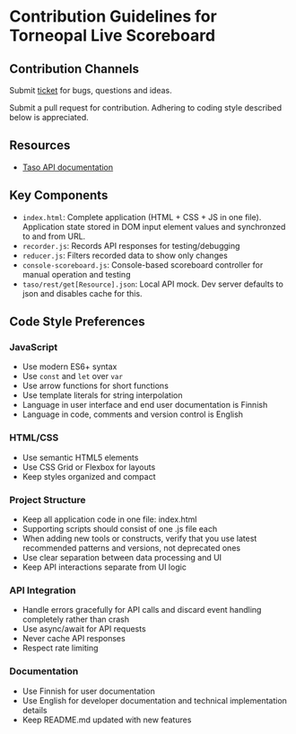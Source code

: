 # Contribution Guidelines for Torneopal Live Scoreboard

## Contribution Channels

Submit [ticket](https://github.com/terotil/torneopal-live-scoreboard/issues) for bugs, questions and ideas.

Submit a pull request for contribution. Adhering to coding style described below is appreciated.

## Resources

- [Taso API documentation](https://salibandy.api.torneopal.com/taso/rest/help)

## Key Components

- `index.html`: Complete application (HTML + CSS + JS in one file). Application state stored in DOM input element values and synchronzed to and from URL.
- `recorder.js`: Records API responses for testing/debugging
- `reducer.js`: Filters recorded data to show only changes
- `console-scoreboard.js`: Console-based scoreboard controller for manual operation and testing
- `taso/rest/get[Resource].json`: Local API mock. Dev server defaults to json and disables cache for this.

## Code Style Preferences

### JavaScript

- Use modern ES6+ syntax
- Use `const` and `let` over `var`
- Use arrow functions for short functions
- Use template literals for string interpolation
- Language in user interface and end user documentation is Finnish
- Language in code, comments and version control is English

### HTML/CSS

- Use semantic HTML5 elements
- Use CSS Grid or Flexbox for layouts
- Keep styles organized and compact

### Project Structure

- Keep all application code in one file: index.html
- Supporting scripts should consist of one .js file each
- When adding new tools or constructs, verify that you use latest recommended patterns and versions, not deprecated ones
- Use clear separation between data processing and UI
- Keep API interactions separate from UI logic

### API Integration

- Handle errors gracefully for API calls and discard event handling completely rather than crash
- Use async/await for API requests
- Never cache API responses
- Respect rate limiting

### Documentation

- Use Finnish for user documentation
- Use English for developer documentation and technical implementation details
- Keep README.md updated with new features
